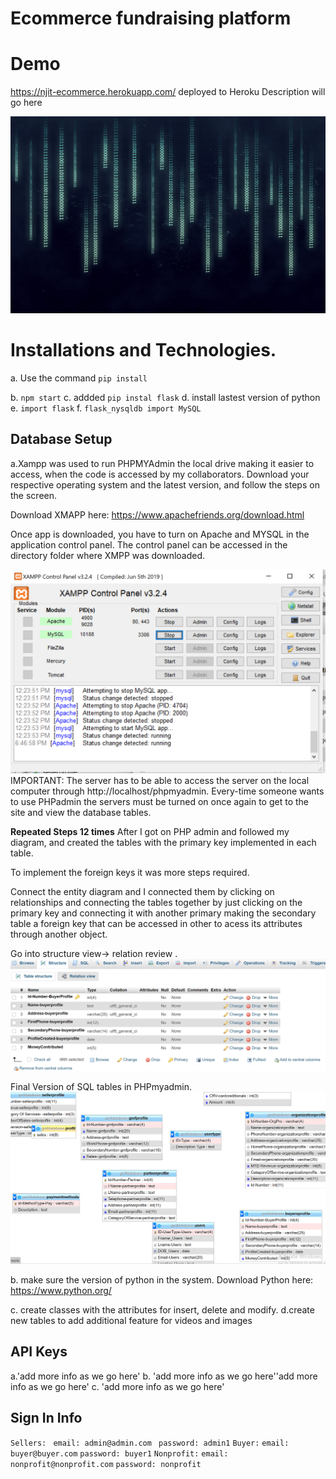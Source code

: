 # Ecommerce fundraising platform

# Demo
https://njit-ecommerce.herokuapp.com/ deployed to Heroku
Description will go here 

![Screenshot](capture.jpg)


# Installations and Technologies.
a.  Use the command `pip install`

b. `npm start`
c. addded `pip instal flask`
d. install lastest version of python
e. `import flask`
f. `flask_nysqldb import MySQL`
## Database Setup
a.Xampp was used to run PHPMYAdmin the local drive making it easier to access, when the code is accessed by my collaborators.  Download your respective operating system and the latest version, and follow the steps on the screen.
 
Download XMAPP here: https://www.apachefriends.org/download.html
 
 Once app is downloaded, you have to turn on Apache and MYSQL in the application control panel. The control panel can be accessed in the directory folder where XMPP was downloaded. 

![Screenshot](xmappcontrolpanel.png)
IMPORTANT: The server has to be able to access the server on the local computer through http://localhost/phpmyadmin. Every-time someone wants to use PHPadmin the servers must be turned on once again to get to the site and view the database tables.
 
 **Repeated Steps 12 times**
 After I got on PHP admin and followed my diagram, and created the tables with the primary key implemented in each table. 
 
 To implement the foreign keys it was more steps required.
 
Connect the entity diagram and I connected them by clicking on relationships and connecting the tables together by just clicking on the primary key and connecting it with another primary making the secondary table a foreign key that can be accessed in other to acess its attributes through another object.
 
Go into structure view-> relation review .
  ![Screenshot](creationoftable.png)
 
 Final Version  of SQL tables in PHPmyadmin.
 ![Screenshot](sqltables.png)
 
b.  make sure the version of python in the system.
     Download Python here: https://www.python.org/
  
c. create classes with the attributes for insert, delete and modify.
d.create new tables to add additional feature for videos and images 
## API Keys
a.'add more info as we go here'
b. 'add more info as we go here''add more info as we go here'
c. 'add more info as we go here'

## Sign In Info
`Sellers: `
 `email: admin@admin.com`
` password: admin1`
`Buyer:`
 `email: buyer@buyer.com`
 `password: buyer1`
`Nonprofit:`
 `email: nonprofit@nonprofit.com`
 `password: nonprofit`
